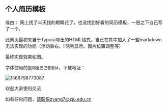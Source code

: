 ## 个人简历模板

缘由： 网上找了半天找的眼睛花了，也没找到好看的简历模板，一怒之下自己写了一个。

此网页最初来自于Typora导出的HTML格式，自己在其中加入了一些markdown无法实现的功能（浮动靠右、li两列显示、图片位置调整等）

最终实现效果如图。

字体使用的是`阿里巴巴普惠体`，下载地址：

![1566798773087](D:\OneDrive\git_resume\readme.assets\1566798773087.png)



欢迎大家使用交流

如有任何问题，请联系zyang7@zju.edu.cn